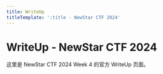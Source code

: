 ```yaml
---
title: WriteUp
titleTemplate: ':title - NewStar CTF 2024'
---
```


# WriteUp - NewStar CTF 2024

这里是 NewStar CTF 2024 Week 4 的官方 WriteUp 页面。
